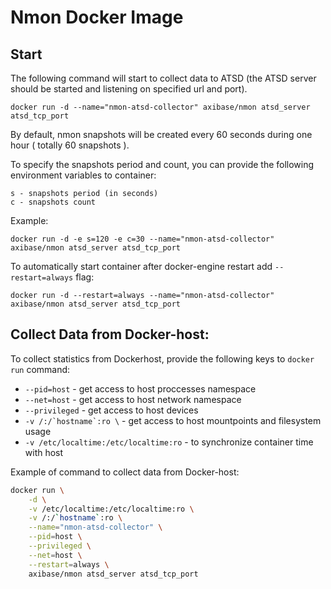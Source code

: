 # Nmon Docker Image

## Start

The following command will start to collect data to ATSD (the ATSD server should be started and listening on specified url and port).

```
docker run -d --name="nmon-atsd-collector" axibase/nmon atsd_server atsd_tcp_port
```

By default, nmon snapshots will be created every 60 seconds during one hour ( totally 60 snapshots ).

To specify the snapshots period and count, you can provide the following environment variables to container:

```
s - snapshots period (in seconds)
c - snapshots count
```

Example:

```
docker run -d -e s=120 -e c=30 --name="nmon-atsd-collector" axibase/nmon atsd_server atsd_tcp_port
```

To automatically start container after docker-engine restart add `--restart=always` flag:


```
docker run -d --restart=always --name="nmon-atsd-collector" axibase/nmon atsd_server atsd_tcp_port
```

## Collect Data from Docker-host:

To collect statistics from Dockerhost, provide the following keys to ```docker run``` command:

* ```--pid=host``` - get access to host proccesses namespace
* ```--net=host``` - get access to host network namespace
* ```--privileged``` - get access to host devices
* ```-v /:/`hostname`:ro \``` - get access to host mountpoints and filesystem usage
* ```-v /etc/localtime:/etc/localtime:ro``` - to synchronize container time with host

Example of command to collect data from Docker-host:

```bash
docker run \
	-d \
    -v /etc/localtime:/etc/localtime:ro \
    -v /:/`hostname`:ro \
    --name="nmon-atsd-collector" \
    --pid=host \
    --privileged \
    --net=host \
    --restart=always \
    axibase/nmon atsd_server atsd_tcp_port
```
